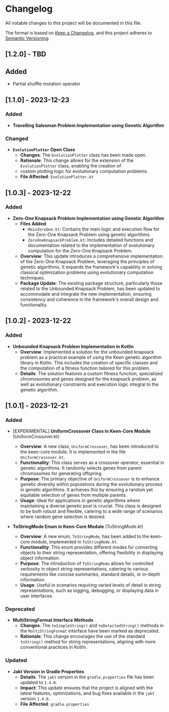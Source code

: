 # Changelog

All notable changes to this project will be documented in this file.

The format is based on [Keep a Changelog](https://keepachangelog.com/en/1.0.0/),
and this project adheres to [Semantic Versioning](https://semver.org/spec/v2.0.0.html).

## [1.2.0] - TBD

## Added
- Partial shuffle mutation operator

## [1.1.0] - 2023-12-23

### Added
- **Travelling Salesman Problem Implementation using Genetic Algorithm**

### Changed
- **`EvolutionPlotter` Open Class**
  - **Changes**: The `EvolutionPlotter` class has been made open.
  - **Rationale**: This change allows for the extension of the `EvolutionPlotter` class, enabling the creation of 
  - custom plotting logic for evolutionary computation problems.
  - **File Affected**: `EvolutionPlotter.kt`
  
## [1.0.3] - 2023-12-22

### Added

- **Zero-One Knapsack Problem Implementation using Genetic Algorithm**
  - **Files Added**:
    - `MainZeroOne.kt`: Contains the main logic and execution flow for the Zero-One Knapsack Problem using genetic algorithms.
    - `ZeroOneKnapsackProblem.kt`: Includes detailed functions and documentation related to the implementation of evolutionary computation for the Zero-One Knapsack Problem.
  - **Overview**: This update introduces a comprehensive implementation of the Zero-One Knapsack Problem, leveraging the principles of genetic algorithms. It expands the framework's capability in solving classical optimization problems using evolutionary computation techniques.
  - **Package Update**: The existing package structure, particularly those related to the Unbounded Knapsack Problem, has been updated to accommodate and integrate the new implementation, ensuring consistency and coherence in the framework's overall design and functionality.

## [1.0.2] - 2023-12-22

### Added

- **Unbounded Knapsack Problem Implementation in Kotlin**
  - **Overview**: Implemented a solution for the unbounded knapsack problem as a practical example of using the Keen
    genetic algorithm library in Kotlin. This includes the creation of specific classes and the computation of a
    fitness function tailored for this problem.
  - **Details**: The solution features a custom fitness function, specialized chromosomes and genes designed for the 
    knapsack problem, as well as evolutionary constraints and execution logic integral to the genetic algorithm.

## [1.0.1] - 2023-12-21

### Added
- [EXPERIMENTAL] **UniformCrossover Class in Keen-Core Module** (UniformCrossover.kt)
  - **Overview**: A new class, `UniformCrossover`, has been introduced to the keen-core module. It is implemented in the file `UniformCrossover.kt`.
  - **Functionality**: This class serves as a crossover operator, essential in genetic algorithms. It randomly selects genes from parent chromosomes for generating offspring.
  - **Purpose**: The primary objective of `UniformCrossover` is to enhance genetic diversity within populations during the evolutionary process in genetic algorithms. It achieves this by ensuring a random yet equitable selection of genes from multiple parents.
  - **Usage**: Ideal for applications in genetic algorithms where maintaining a diverse genetic pool is crucial. This class is designed to be both robust and flexible, catering to a wide range of scenarios where random gene selection is desired.

- **ToStringMode Enum in Keen-Core Module** (ToStringMode.kt)
  - **Overview**: A new enum, `ToStringMode`, has been added to the keen-core module, implemented in `ToStringMode.kt`.
  - **Functionality**: This enum provides different modes for converting objects to their string representation, offering flexibility in displaying object information.
  - **Purpose**: The introduction of `ToStringMode` allows for controlled verbosity in object string representations, catering to various requirements like concise summaries, standard details, or in-depth information.
  - **Usage**: Useful in scenarios requiring varied levels of detail in string representations, such as logging, debugging, or displaying data in user interfaces.

### Deprecated
- **MultiStringFormat Interface Methods**
  - **Changes**: The `toSimpleString()` and `toDetailedString()` methods in the `MultiStringFormat` interface have been marked as deprecated.
  - **Rationale**: This change encourages the use of the standard `toString()` method for string representations, aligning with more conventional practices in Kotlin.

### Updated
- **Jakt Version in Gradle Properties**
  - **Details**: The `jakt` version in the `gradle.properties` file has been updated to `1.4.0`.
  - **Impact**: This update ensures that the project is aligned with the latest features, optimizations, and bug fixes available in the `jakt` version `1.4.0`.
  - **File Affected**: `gradle.properties`
